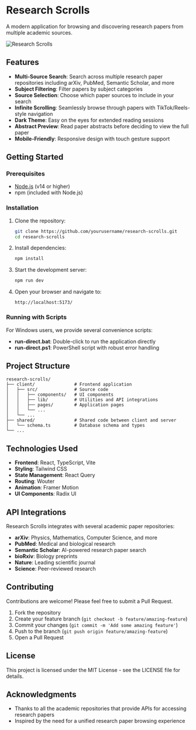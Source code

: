 # Research Scrolls

A modern application for browsing and discovering research papers from multiple academic sources.

![Research Scrolls](https://i.imgur.com/placeholder.png)

## Features

- **Multi-Source Search**: Search across multiple research paper repositories including arXiv, PubMed, Semantic Scholar, and more
- **Subject Filtering**: Filter papers by subject categories
- **Source Selection**: Choose which paper sources to include in your search
- **Infinite Scrolling**: Seamlessly browse through papers with TikTok/Reels-style navigation
- **Dark Theme**: Easy on the eyes for extended reading sessions
- **Abstract Preview**: Read paper abstracts before deciding to view the full paper
- **Mobile-Friendly**: Responsive design with touch gesture support

## Getting Started

### Prerequisites

- [Node.js](https://nodejs.org/) (v14 or higher)
- npm (included with Node.js)

### Installation

1. Clone the repository:
   ```bash
   git clone https://github.com/yourusername/research-scrolls.git
   cd research-scrolls
   ```

2. Install dependencies:
   ```bash
   npm install
   ```

3. Start the development server:
   ```bash
   npm run dev
   ```

4. Open your browser and navigate to:
   ```
   http://localhost:5173/
   ```

### Running with Scripts

For Windows users, we provide several convenience scripts:

- **run-direct.bat**: Double-click to run the application directly
- **run-direct.ps1**: PowerShell script with robust error handling

## Project Structure

```
research-scrolls/
├── client/               # Frontend application
│   ├── src/              # Source code
│   │   ├── components/   # UI components
│   │   ├── lib/          # Utilities and API integrations
│   │   ├── pages/        # Application pages
│   │   └── ...
│   └── ...
├── shared/               # Shared code between client and server
│   └── schema.ts         # Database schema and types
└── ...
```

## Technologies Used

- **Frontend**: React, TypeScript, Vite
- **Styling**: Tailwind CSS
- **State Management**: React Query
- **Routing**: Wouter
- **Animation**: Framer Motion
- **UI Components**: Radix UI

## API Integrations

Research Scrolls integrates with several academic paper repositories:

- **arXiv**: Physics, Mathematics, Computer Science, and more
- **PubMed**: Medical and biological research
- **Semantic Scholar**: AI-powered research paper search
- **bioRxiv**: Biology preprints
- **Nature**: Leading scientific journal
- **Science**: Peer-reviewed research

## Contributing

Contributions are welcome! Please feel free to submit a Pull Request.

1. Fork the repository
2. Create your feature branch (`git checkout -b feature/amazing-feature`)
3. Commit your changes (`git commit -m 'Add some amazing feature'`)
4. Push to the branch (`git push origin feature/amazing-feature`)
5. Open a Pull Request

## License

This project is licensed under the MIT License - see the LICENSE file for details.

## Acknowledgments

- Thanks to all the academic repositories that provide APIs for accessing research papers
- Inspired by the need for a unified research paper browsing experience 